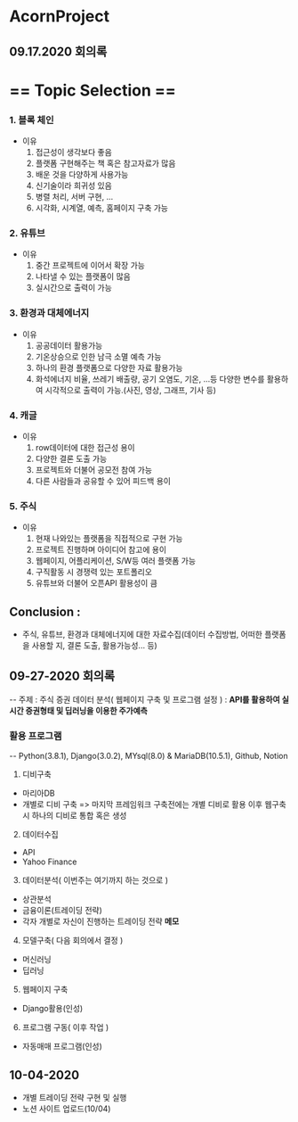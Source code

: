 # AcornProject

## 09.17.2020 회의록
# == Topic Selection ==
### 1. 블록 체인 
  - 이유 
    1) 접근성이 생각보다 좋음
    2) 플랫폼 구현해주는 책 혹은 참고자료가 많음
    3) 배운 것을 다양하게 사용가능
    4) 신기술이라 희귀성 있음
    5) 병렬 처리, 서버 구현, ...
    6) 시각화, 시계열, 예측, 홈페이지 구축 가능
### 2. 유튜브
  - 이유
    1) 중간 프로젝트에 이어서 확장 가능
    2) 나타낼 수 있는 플랫폼이 많음
    3) 실시간으로 출력이 가능
### 3. 환경과 대체에너지
  - 이유
    1) 공공데이터 활용가능
    2) 기온상승으로 인한 남극 소멸 예측 가능
    3) 하나의 환경 플랫폼으로 다양한 자료 활용가능
    4) 화석에너지 비율, 쓰레기 배출량, 공기 오염도, 기온, ...등 다양한 변수를 활용하여
       시각적으로 출력이 가능.(사진, 영상, 그래프, 기사 등)
### 4. 캐글
  - 이유
    1) row데이터에 대한 접근성 용이
    2) 다양한 결론 도출 가능
    3) 프로젝트와 더불어 공모전 참여 가능
    4) 다른 사람들과 공유할 수 있어 피드백 용이
### 5. 주식 
  - 이유
    1) 현재 나와있는 플랫폼을 직접적으로 구현 가능
    2) 프로젝트 진행하며 아이디어 참고에 용이
    3) 웹페이지, 어플리케이션, S/W등 여러 플랫폼 가능
    4) 구직활동 시 경쟁력 있는 포트폴리오
    5) 유튜브와 더불어 오픈API 활용성이 큼

## Conclusion :
  - 주식, 유튜브, 환경과 대체에너지에 대한 자료수집(데이터 수집방법, 어떠한 플랫폼을 사용할 지, 결론 도출, 활용가능성... 등)
  
## 09-27-2020 회의록
-- 주제 : 주식 증권 데이터 분석( 웹페이지 구축 및 프로그램 설정 ) : **API를 활용하여 실시간 증권형태 및 딥러닝을 이용한 주가예측**
### 활용 프로그램
  -- Python(3.8.1), Django(3.0.2), MYsql(8.0) & MariaDB(10.5.1), Github, Notion

1. 디비구축
  - 마리아DB
  - 개별로 디비 구축 => 마지막 프레임워크 구축전에는 개별 디비로 활용 이후 웹구축시 하나의 디비로 통합 혹은 생성
2. 데이터수집
  - API
  - Yahoo Finance
3. 데이터분석( 이번주는 여기까지 하는 것으로 )
  - 상관분석
  - 금융이론(트레이딩 전략)
  - 각자 개별로 자신이 진행하는 트레이딩 전략 **메모**
4. 모델구축( 다음 회의에서 결정 )
  - 머신러닝
  - 딥러닝
5. 웹페이지 구축
  - Django활용(인성)
6. 프로그램 구동( 이후 작업 )
  - 자동매매 프로그램(인성)
## 10-04-2020
- 개별 트레이딩 전략 구현 및 실행
- 노션 사이트 업로드(10/04)
